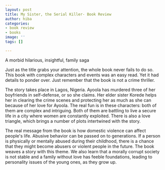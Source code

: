 ```yaml
---
layout: post
title: My Sister, the Serial Killer- Book Review
author: hiba
categories:
- book review
- books
image: ''
tags: []

---
```

A morbid hilarious, insightful, family saga

Just as the title grabs your attention, the whole book never fails to do so. This book with complex characters and events was an easy read. Yet it had details to ponder over. Just remember that the book is not a crime thriller.

The story takes place in Lagos, Nigeria. Ayoola has murdered three of her boyfriends in self-defense, or so she claims. Her elder sister Korede helps her in clearing the crime scenes and protecting her as much as she can because of her love for Ayoola. The real fun is in these characters: both of them are complex and intriguing. Both of them are battling to live a secure life in a city where women are constantly exploited. There is also a love triangle, which brings a number of plots intertwined with the story. 

The real message from the book is how domestic violence can affect people's life. Abusive behavior can be passed on to generations. If a person is physically or mentally abused during their childhood, there is a chance that they might become abusers or violent people in the future. The book weaves a story with this theme. We also learn that a morally corrupt society is not stable and a family without love has feeble foundations, leading to personality issues of the young ones, as they grow up. 